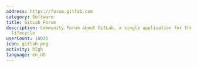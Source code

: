 ```yaml
---
address: https://forum.gitlab.com
category: Software
title: GitLab Forum
description: Community Forum about GitLab, a single application for the entire DevOps
  lifecycle
userCount: 18035
icon: gitlab.png
activity: high
language: en_US
---
```

